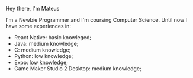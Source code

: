 Hey there, I'm Mateus

I'm a Newbie Programmer and I'm coursing Computer Science.
Until now I have some experiences in:
- React Native: basic knowleged;
- Java: medium knowledge;
- C: medium knowledge;
- Python: low knowledge;
- Expo: low knowledge;
- Game Maker Studio 2 Desktop: medium knowledge;